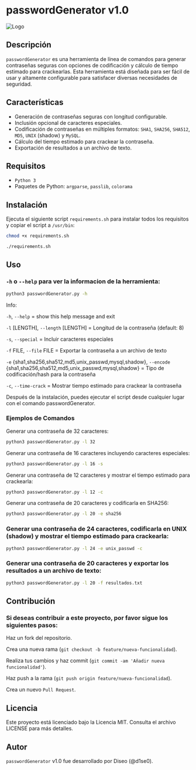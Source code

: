 # passwordGenerator v1.0

![Logo](https://github.com/D1se0/passwordGenerator/assets/164921056/65de4e4f-4db1-40e7-9095-a406db50b6e3)

## Descripción

`passwordGenerator` es una herramienta de línea de comandos para generar contraseñas seguras con opciones de codificación y cálculo de tiempo estimado para crackearlas. Esta herramienta está diseñada para ser fácil de usar y altamente configurable para satisfacer diversas necesidades de seguridad.

## Características

- Generación de contraseñas seguras con longitud configurable.
- Inclusión opcional de caracteres especiales.
- Codificación de contraseñas en múltiples formatos: `SHA1`, `SHA256`, `SHA512`, `MD5`, `UNIX` (shadow) y `MySQL`.
- Cálculo del tiempo estimado para crackear la contraseña.
- Exportación de resultados a un archivo de texto.

## Requisitos

- `Python 3`
- Paquetes de Python: `argparse`, `passlib`, `colorama`

## Instalación

Ejecuta el siguiente script `requirements.sh` para instalar todos los requisitos y copiar el script a `/usr/bin`:

```bash
chmod +x requirements.sh
```

```bash
./requirements.sh
```

## Uso

### `-h` o `--help` para ver la informacion de la herramienta:

```bash
python3 passwordGenerator.py -h
```

Info:

`-h`, `--help` = show this help message and exit

`-l` [LENGTH], `--length` [LENGTH] = Longitud de la contraseña (default: 8)

`-s`, `--special` = Incluir caracteres especiales

`-f` FILE, `--file` FILE = Exportar la contraseña a un archivo de texto

`-e` {sha1,sha256,sha512,md5,unix_passwd,mysql,shadow}, `--encode` {sha1,sha256,sha512,md5,unix_passwd,mysql,shadow} = Tipo de codificación/hash para la contraseña

`-c`, `--time-crack` = Mostrar tiempo estimado para crackear la contraseña

Después de la instalación, puedes ejecutar el script desde cualquier lugar con el comando passwordGenerator.

### Ejemplos de Comandos

Generar una contraseña de 32 caracteres:

```bash
python3 passwordGenerator.py -l 32
```

Generar una contraseña de 16 caracteres incluyendo caracteres especiales:

```bash
python3 passwordGenerator.py -l 16 -s
```

Generar una contraseña de 12 caracteres y mostrar el tiempo estimado para crackearla:

```bash
python3 passwordGenerator.py -l 12 -c
```

Generar una contraseña de 20 caracteres y codificarla en SHA256:

```bash
python3 passwordGenerator.py -l 20 -e sha256
```

### Generar una contraseña de 24 caracteres, codificarla en UNIX (shadow) y mostrar el tiempo estimado para crackearla:

```bash
python3 passwordGenerator.py -l 24 -e unix_passwd -c
```

### Generar una contraseña de 20 caracteres y exportar los resultados a un archivo de texto:

```bash
python3 passwordGenerator.py -l 20 -f resultados.txt
```

## Contribución

### Si deseas contribuir a este proyecto, por favor sigue los siguientes pasos:

Haz un fork del repositorio.

Crea una nueva rama (`git checkout -b feature/nueva-funcionalidad`).

Realiza tus cambios y haz commit (`git commit -am 'Añadir nueva funcionalidad'`).

Haz push a la rama (`git push origin feature/nueva-funcionalidad`).

Crea un nuevo `Pull Request`.

## Licencia

Este proyecto está licenciado bajo la Licencia MIT. Consulta el archivo LICENSE para más detalles.

## Autor

`passwordGenerator` v1.0 fue desarrollado por Diseo (@d1se0).
